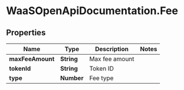 # WaaSOpenApiDocumentation.Fee

## Properties

Name | Type | Description | Notes
------------ | ------------- | ------------- | -------------
**maxFeeAmount** | **String** | Max fee amount | 
**tokenId** | **String** | Token ID | 
**type** | **Number** | Fee type | 


